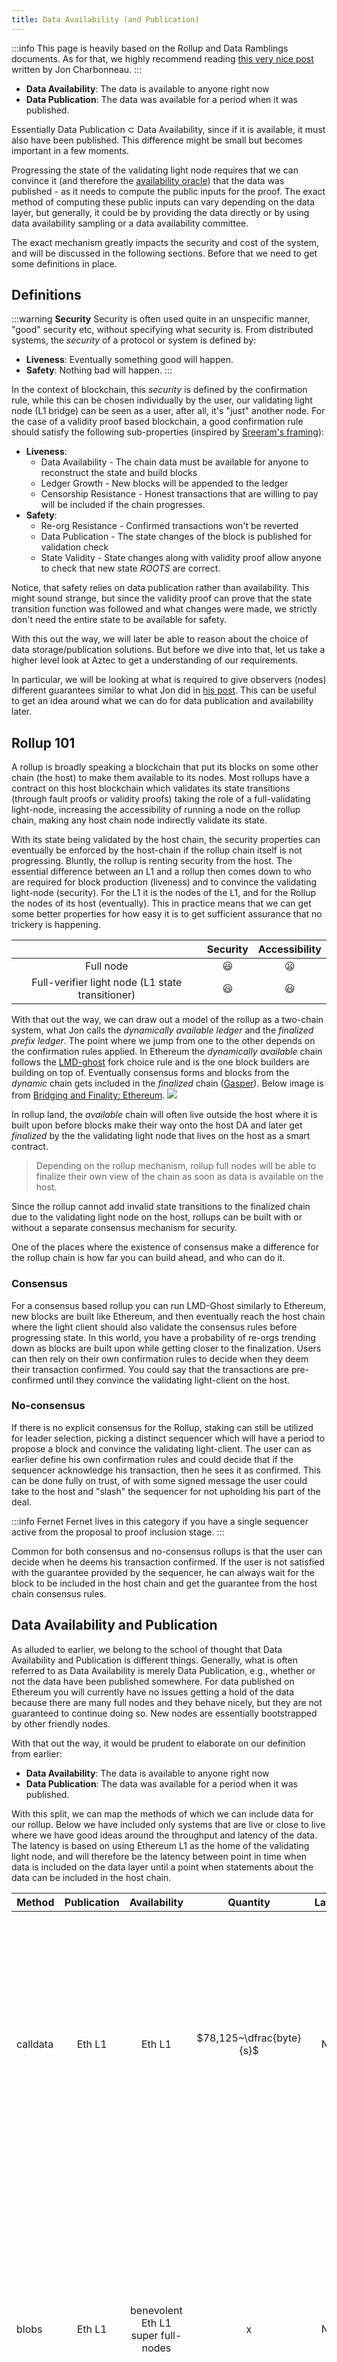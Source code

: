 ```yaml
---
title: Data Availability (and Publication)
---
```


:::info
This page is heavily based on the Rollup and Data Ramblings documents.
As for that, we highly recommend reading [this very nice post](https://dba.xyz/do-rollups-inherit-security/) written by Jon Charbonneau.
:::

- **Data Availability**: The data is available to anyone right now
- **Data Publication**: The data was available for a period when it was published.

Essentially Data Publication $\subset$ Data Availability, since if it is available, it must also have been published.
This difference might be small but becomes important in a few moments.

Progressing the state of the validating light node requires that we can convince it (and therefore the [availability oracle](./index.md#availability-oracle)) that the data was published - as it needs to compute the public inputs for the proof.
The exact method of computing these public inputs can vary depending on the data layer, but generally, it could be by providing the data directly or by using data availability sampling or a data availability committee.

The exact mechanism greatly impacts the security and cost of the system, and will be discussed in the following sections.
Before that we need to get some definitions in place.

## Definitions

:::warning **Security**
Security is often used quite in an unspecific manner, "good" security etc, without specifying what security is.
From distributed systems, the _security_ of a protocol or system is defined by:

- **Liveness**: Eventually something good will happen.
- **Safety**: Nothing bad will happen.
:::

In the context of blockchain, this _security_ is defined by the confirmation rule, while this can be chosen individually by the user, our validating light node (L1 bridge) can be seen as a user, after all, it's "just" another node.
For the case of a validity proof based blockchain, a good confirmation rule should satisfy the following sub-properties (inspired by [Sreeram's framing](https://twitter.com/sreeramkannan/status/1683735050897207296)):

- **Liveness**:
  - Data Availability - The chain data must be available for anyone to reconstruct the state and build blocks
  - Ledger Growth - New blocks will be appended to the ledger
  - Censorship Resistance - Honest transactions that are willing to pay will be included if the chain progresses.
- **Safety**:
  - Re-org Resistance - Confirmed transactions won't be reverted
  - Data Publication - The state changes of the block is published for validation check
  - State Validity - State changes along with validity proof allow anyone to check that new state _ROOTS_ are correct.

Notice, that safety relies on data publication rather than availability.
This might sound strange, but since the validity proof can prove that the state transition function was followed and what changes were made, we strictly don't need the entire state to be available for safety.

With this out the way, we will later be able to reason about the choice of data storage/publication solutions.
But before we dive into that, let us take a higher level look at Aztec to get a understanding of our requirements.

In particular, we will be looking at what is required to give observers (nodes) different guarantees similar to what Jon did in [his post](https://dba.xyz/do-rollups-inherit-security/).
This can be useful to get an idea around what we can do for data publication and availability later.

## Rollup 101

<!-- Rename section to convey exactly what it's about (what are we catching up on?). -->

A rollup is broadly speaking a blockchain that put its blocks on some other chain (the host) to make them available to its nodes.
Most rollups have a contract on this host blockchain which validates its state transitions (through fault proofs or validity proofs) taking the role of a full-validating light-node, increasing the accessibility of running a node on the rollup chain, making any host chain node indirectly validate its state.

With its state being validated by the host chain, the security properties can eventually be enforced by the host-chain if the rollup chain itself is not progressing.
Bluntly, the rollup is renting security from the host.
The essential difference between an L1 and a rollup then comes down to who are required for block production (liveness) and to convince the validating light-node (security).
For the L1 it is the nodes of the L1, and for the Rollup the nodes of its host (eventually).
This in practice means that we can get some better properties for how easy it is to get sufficient assurance that no trickery is happening.

<!-- prettier-ignore -->
| |Security| Accessibility|
:-----------: | :-----------: | :-----------: |
Full node| 😃 | 😦 |
Full-verifier light node (L1 state transitioner)| 😃 | 😃 |

With that out the way, we can draw out a model of the rollup as a two-chain system, what Jon calls the _dynamically available ledger_ and the _finalized prefix ledger_.
The point where we jump from one to the other depends on the confirmation rules applied.
In Ethereum the _dynamically available_ chain follows the [LMD-ghost](https://eth2book.info/capella/part2/consensus/lmd_ghost/) fork choice rule and is the one block builders are building on top of.
Eventually consensus forms and blocks from the _dynamic_ chain gets included in the _finalized_ chain ([Gasper](https://eth2book.info/capella/part2/consensus/casper_ffg/)).
Below image is from [Bridging and Finality: Ethereum](https://jumpcrypto.com/writing/bridging-and-finality-ethereum/).
![](https://jumpcrypto-com.ghost.io/content/images/2023/03/ZK-Bridging-4--1-.png)

In rollup land, the _available_ chain will often live outside the host where it is built upon before blocks make their way onto the host DA and later get _finalized_ by the the validating light node that lives on the host as a smart contract.

> Depending on the rollup mechanism, rollup full nodes will be able to finalize their own view of the chain as soon as data is available on the host.

Since the rollup cannot add invalid state transitions to the finalized chain due to the validating light node on the host, rollups can be built with or without a separate consensus mechanism for security.

One of the places where the existence of consensus make a difference for the rollup chain is how far you can build ahead, and who can do it.

### Consensus

For a consensus based rollup you can run LMD-Ghost similarly to Ethereum, new blocks are built like Ethereum, and then eventually reach the host chain where the light client should also validate the consensus rules before progressing state.
In this world, you have a probability of re-orgs trending down as blocks are built upon while getting closer to the finalization.
Users can then rely on their own confirmation rules to decide when they deem their transaction confirmed.
You could say that the transactions are pre-confirmed until they convince the validating light-client on the host.

### No-consensus

If there is no explicit consensus for the Rollup, staking can still be utilized for leader selection, picking a distinct sequencer which will have a period to propose a block and convince the validating light-client.
The user can as earlier define his own confirmation rules and could decide that if the sequencer acknowledge his transaction, then he sees it as confirmed.
This can be done fully on trust, of with some signed message the user could take to the host and "slash" the sequencer for not upholding his part of the deal.

:::info Fernet
Fernet lives in this category if you have a single sequencer active from the proposal to proof inclusion stage.
:::

Common for both consensus and no-consensus rollups is that the user can decide when he deems his transaction confirmed.
If the user is not satisfied with the guarantee provided by the sequencer, he can always wait for the block to be included in the host chain and get the guarantee from the host chain consensus rules.

## Data Availability and Publication

As alluded to earlier, we belong to the school of thought that Data Availability and Publication is different things.
Generally, what is often referred to as Data Availability is merely Data Publication, e.g., whether or not the data have been published somewhere.
For data published on Ethereum you will currently have no issues getting a hold of the data because there are many full nodes and they behave nicely, but they are not guaranteed to continue doing so.
New nodes are essentially bootstrapped by other friendly nodes.

With that out the way, it would be prudent to elaborate on our definition from earlier:

- **Data Availability**: The data is available to anyone right now
- **Data Publication**: The data was available for a period when it was published.

With this split, we can map the methods of which we can include data for our rollup.
Below we have included only systems that are live or close to live where we have good ideas around the throughput and latency of the data.
The latency is based on using Ethereum L1 as the home of the validating light node, and will therefore be the latency between point in time when data is included on the data layer until a point when statements about the data can be included in the host chain.

<!-- prettier-ignore -->
|Method | Publication | Availability | Quantity | Latency | Description |
| ------- | :----------: | :----------: | :----------: | :-------: | :-------: |
|calldata| Eth L1 | Eth L1 | $78,125~\dfrac{byte}{s}$ | None | Part of the transaction payload required to execute history, if you can sync an Ethereum node from zero, this is available. Essentially, if Ethereum lives this is available. Have to compete against everything on Ethereum for blockspace. |
|blobs| Eth L1 | benevolent Eth L1 super full-nodes | x | None | New blob data, will be published but only commitments available from the execution environment. Content can be discarded later and don't have to be stored forever. Practically a "committee" of whoever wants can keep it, and you rely on someone from this set providing the data to you. |
^^|  | | $31,744 \dfrac{byte}{s}$ | None |  target of `3` blobs of size `4096` fields (`380,928` bytes per block) |
^^|  | | $677,205 \dfrac{byte}{s}$ | None | target of `64` blobs of size `4096` fields (`8,126,464` bytes per block) |
|Celestia| Celestia + Blobstream bridge | Celestia Full Storage Nodes | $161,319~\dfrac{byte}{s}$ | ~100 mins  | 2MB blocks. Can be used in proof after relay happens, with latency improvements expected.|

### Data Layer outside host

When using a data layer that is not the host chain, cost (and safety guarantees) are reduced, and we rely on some "bridge" to tell the host chain about the data.
This must happen before our validating light node can progress the block.
Therefore the block must be published, and the host must know about it before the host can use it as input to block validation.

This influences how blocks can practically be built, since short "cycles" of publishing and then including blocks might not be possible for bridges with significant delay.
This means that a suitable data layer has both sufficient data throughput but also low (enough) latency at the bridge level.

Briefly the concerns we must have for any supported data layer that is outside the host chain is:

- What are the security assumptions of the data layer itself
- What are the security assumptions of the bridge
- What is the expected data throughput (kb/s)
- What is the expected delay (mins) of the bridge

#### Celestia

Celestia mainnet is starting with a limit of 2 mb/block with 12 second blocks supporting ~166 KB/s.
:::note
They are working on increasing this to 8 mb/block.
:::

As Celestia has just recently launched, it is unclear how much competition there will be for the data throughput, and thereby how much we could expect to get a hold of.
Since the security assumptions differ greatly from the host chain (Ethereum) few L2s have been built on top of it yet, and the demand is to be gauged in the future.

Beyond the pure data throughput, we also need Ethereum L1 to know that the data was made available on Celestia.
This will require the [blobstream](https://blog.celestia.org/introducing-blobstream/) (formerly the quantum gravity bridge) to relay data roots that the rollup contract can process.
This is currently done approximately every 100 minutes.
Note however, that a separate blobstream is being build by Succinct labs (live on goerli) which should make relays cheaper and more frequent.

Neat structure of what the availability oracles will look like created by the Celestia team:
![image.png](https://lh7-us.googleusercontent.com/EB8CtN-MvqApiPSeulWS3zmix6VZP1EEjilx7cRPxaWzAp1QYQI0tclzn7SyfGwxe-VTuf68DYs83Rl9hVCiUzHYZuOvEpNmvoHEFfBu6_vVRIU45wmA4ZqWIp3gBXgiv32YIKiu1ZAYK04zri9M2CE)

#### Espresso

Espresso is not yet live, so the following section is very much in the air, it might be that the practical numbers will change when it is live.

> Our knowledge of hotshot is limited here - keeping commentary limited until more educated in this matter.

From their [benchmarks](https://docs.espressosys.com/sequencer/releases/doppio-testnet-release/benchmarks), it seems like the system can support 25-30MB/s of throughput by using small committees of 10 nodes.
The throughput further is impacted by the size of the node-set from where the committee is picked.

While the committee is small, it seems like they can ensure honesty through the other nodes.
But the nodes active here might need a lot of bandwidth to handle both DA Proposals and VID chunks.

It is not fully clear how often blocks would be relayed to the hotshot contract for consumption by our rollup, but the team says it should be frequent.
Cost is estimated to be ~400K gas.

## Aztec-specific Data

As part of figuring out the data throughput requirements, we need to know what data we need to publish.
In Aztec we have a bunch of data with varying importance; some being important to **everyone** and some being important to **someone**.

The things that are important to **everyone** are the things that we have directly in state, meaning the:

- leaves of the note hash tree
- nullifiers
- public state leafs
- contracts
- L1 -> L2
- L2 -> L1

Some of these can be moved around between layers, and others are hard-linked to live on the host.
For one, moving the cross-chain message L1 -> L2 and L2 -> L1 anywhere else than the host is fighting an up-hill battle.
Also, beware that the state for L2 -> L1 messages is split between the data layers, as the messages don't strictly need to be available from the L2 itself, but must be for consumption on L1.

We need to know what these things are to be able to progress the state.
Without having the state, we don't know how the output of a state transition should look and cannot prove it.

Beyond the above data that is important to everyone, we also have data that is important to _someone_.
These are encrypted and unencrypted logs.
Knowing the historic logs is not required to progress the chain, but they are important for the users to ensure that they learn about their notes etc.

A few transaction examples based on our E2E tests have the following data footprints.
We will need a few more bytes to specify the sizes of these lists but it will land us in the right ball park.

> These were made back in August 2023 and are a bit outdated.
> They should be updated to also include more complex transactions.

```
Tx ((Everyone, Someone) bytes).
Tx ((192, 1005) bytes): comms=4, nulls=2, pubs=0, l2_to_l1=0, e_logs=988, u_logs=17
Tx ((672, 3980) bytes): comms=16, nulls=5, pubs=0, l2_to_l1=0, e_logs=3932, u_logs=48
Tx ((480, 3980) bytes): comms=13, nulls=2, pubs=0, l2_to_l1=0, e_logs=3932, u_logs=48
Tx ((640, 528) bytes): comms=4, nulls=16, pubs=0, l2_to_l1=0, e_logs=508, u_logs=20
Tx ((64, 268) bytes): comms=1, nulls=1, pubs=0, l2_to_l1=0, e_logs=256, u_logs=12
Tx ((128, 512) bytes): comms=2, nulls=2, pubs=0, l2_to_l1=0, e_logs=500, u_logs=12
Tx ((96, 36) bytes): comms=0, nulls=1, pubs=1, l2_to_l1=0, e_logs=8, u_logs=28
Tx ((128, 20) bytes): comms=0, nulls=2, pubs=1, l2_to_l1=0, e_logs=8, u_logs=12
Tx ((128, 20) bytes): comms=1, nulls=1, pubs=1, l2_to_l1=0, e_logs=8, u_logs=12
Tx ((96, 268) bytes): comms=1, nulls=2, pubs=0, l2_to_l1=0, e_logs=256, u_logs=12
Tx ((224, 28) bytes): comms=1, nulls=2, pubs=2, l2_to_l1=0, e_logs=12, u_logs=16
Tx ((480, 288) bytes): comms=1, nulls=2, pubs=6, l2_to_l1=0, e_logs=260, u_logs=28
Tx ((544, 32) bytes): comms=0, nulls=1, pubs=8, l2_to_l1=0, e_logs=8, u_logs=24
Tx ((480, 40) bytes): comms=0, nulls=1, pubs=7, l2_to_l1=0, e_logs=12, u_logs=28

Average bytes, (rounded up):
Everyone: 311 bytes
Someone: 787 bytes
Total: 1098 bytes
```

For a more liberal estimation, lets suppose we emit 4 nullifiers, 4 new note hashes, and 4 public data writes instead per transaction.

```python
Tx ((512, 1036) bytes): comms=4, nulls=4, pubs=4, l2_to_l1=0, e_logs=988, u_logs=48
```

Assuming that this is a decent guess, and we can estimate the data requirements at different transaction throughput.

### Throughput Requirements

Using the values from just above for transaction data requirements, we can get a ball park estimate of what we can expect to require at different throughput levels.

<!-- prettier-ignore -->
|Throughput | Everyone | Someone | Total | 
|:-----:|:-----:|:-----:|:-----:|
| 1 TPS | $512 \dfrac{byte}{s}$ | $1036 \dfrac{byte}{s}$ | $1548 \dfrac{byte}{s}$ |
| 10 TPS | $5120 \dfrac{byte}{s}$ | $10360 \dfrac{byte}{s}$ | $15480 \dfrac{byte}{s}$ |
| 50 TPS | $25600 \dfrac{byte}{s}$ | $51800 \dfrac{byte}{s}$ | $77400 \dfrac{byte}{s}$ |
| 100 TPS | $51200 \dfrac{byte}{s}$ | $103600 \dfrac{byte}{s}$ | $154800 \dfrac{byte}{s}$ |

Assuming that we are getting $\frac{1}{9}$ of the blob-space or $\frac{1}{20}$ of the calldata and amortize to the Aztec available space.

For every throughput column, we insert 3 marks, for everyone, someone and the total;
✅✅✅ meaning that the throughput can be supported when publishing data for everyone, someone and the total.
💀💀💀 meaning that none of it can be supported.

<!-- prettier-ignore -->
|Space| Aztec Available | 1 TPS | 10 TPS | 50 TPS | 100 Tps |
|:---:|:---:|:---:|:---:|:---:|:---:|
|Calldata| $3,906 \frac{byte}{s}$ | ✅✅✅ |💀💀💀  | 💀💀💀 | 💀💀💀
|Eip-4844 | $3,527 \dfrac{byte}{s}$ | ✅✅✅ | 💀💀💀 | 💀💀💀 | 💀💀💀
|64 blob danksharding | $75,245 \dfrac{byte}{s}$ | ✅✅✅ | ✅✅✅ | ✅✅✅ | ✅✅💀
|Celestia (2mb/12s blocks)| $17,924 \dfrac{byte}{s}$ | ✅✅✅ | ✅✅✅ | 💀💀💀 | 💀💀💀
|Celestia (8mb/13s blocks)| $68,376 \dfrac{byte}{s}$ | ✅✅✅ | ✅✅✅ | ✅✅💀 | ✅💀💀
|Espresso| Unclear but at least 1 mb per second | ✅✅✅ | ✅✅✅ |  ✅✅✅| ✅✅✅

> **Disclaimer**: Remember that these fractions for available space are pulled out of thin air.

With these numbers at hand, we can get an estimate of our throughput in transactions based on our storage medium.

## One or multiple data layers?

From the above estimations, it is unlikely that our data requirements can be met by using only data from the host chain.
It is therefore to be considered whether data can be split across more than one data layer.

The main concerns when investigating if multiple layers should be supported simultaneously are:

- **Composability**: Applications should be able to integrate with one another seamlessly and synchronously. If this is not supported, they might as well be entirely separate deployments.
- **Ossification**: By ossification we mean changing the assumptions of the deployments, for example, if an application was deployed at a specific data layer, changing the layer underneath it would change the security assumptions. This is addressed through the [Upgrade mechanism](../decentralization/governance.md).
- **Security**: Applications that depend on multiple different data layers might rely on all its layers to work to progress its state. Mainly the different parts of the application might end up with different confirmation rules (as mentioned earlier) degrading it to the least secure possibly breaking the liveness of the application if one of the layers is not progressing.

The security aspect in particular can become a problem if users deploy accounts to a bad data layer for cost savings, and then cannot access their funds (or other assets) because that data layer is not available.
This can be a problem, even though all the assets of the user lives on a still functional data layer.

Since the individual user burden is high with multi-layer approach, we discard it as a viable option, as the probability of user failure is too high.

Instead, the likely design, will be that an instance has a specific data layer, and that "upgrading" to a new instance allows for a new data layer by deploying an entire instance.
This ensures that composability is ensured as everything lives on the same data layer.
Ossification is possible hence the [upgrade mechanism](../decentralization/governance.md) doesn't "destroy" the old instance.
This means that applications can be built to reject upgrades if they believe the new data layer is not secure enough and simple continue using the old.

## Privacy is Data Hungry - What choices do we really have?

With the target of 10 transactions per second at launch, in which the transactions are likely to be more complex than the simple ones estimated here, some of the options simply cannot satisfy our requirements.

For one, EIP-4844 is out of the picture, as it cannot support the data requirements for 10 TPS, neither for everyone or someone data.

At Danksharding with 64 blobs, we could theoretically support 50 tps, but will not be able to address both the data for everyone and someone.
Additionally this is likely years in the making, and might not be something we can meaningfully count on to address our data needs.

With the current target, data cannot fit on the host, and we must work to integrate with external data layers.
Of these, Celestia has the current best "out-the-box" solution, but Eigen-da and other alternatives are expected to come online in the future.

## References

- https://dba.xyz/do-rollups-inherit-security/
- https://ethereum.org/en/roadmap/danksharding/
- https://eips.ethereum.org/EIPS/eip-4844
- https://github.com/ethereum/consensus-specs/blob/dev/specs/deneb/polynomial-commitments.md
- https://eth2book.info/capella/part2/consensus/lmd_ghost/
- https://eth2book.info/capella/part2/consensus/casper_ffg/
- https://notes.ethereum.org/cG-j3r7kRD6ChQyxjUdKkw
- https://forum.celestia.org/t/security-levels-for-data-availability-for-light-nodes/919
- https://ethresear.ch/t/peerdas-a-simpler-das-approach-using-battle-tested-p2p-components/16541
- https://jumpcrypto.com/writing/bridging-and-finality-ethereum/
- https://twitter.com/sreeramkannan/status/1683735050897207296
- https://blog.celestia.org/introducing-blobstream/

